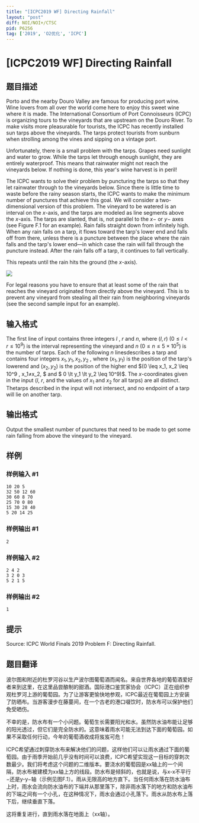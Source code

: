 ```yaml
---
title: "[ICPC2019 WF] Directing Rainfall"
layout: "post"
diff: NOI/NOI+/CTSC
pid: P6256
tag: ['2019', 'O2优化', 'ICPC']
---
```

# [ICPC2019 WF] Directing Rainfall
## 题目描述

Porto and the nearby Douro Valley are famous for producing port wine. Wine lovers from all over the world come here to enjoy this sweet wine where it is made. The International Consortium of Port Connoisseurs (ICPC) is organizing tours to the vineyards that are upstream on the Douro River. To make visits more pleasurable for tourists, the ICPC has recently installed sun tarps above the vineyards. The tarps protect tourists from sunburn when strolling among the vines and sipping on a vintage port.

Unfortunately, there is a small problem with the tarps. Grapes need sunlight and water to grow. While the tarps let through enough sunlight, they are entirely waterproof. This means that rainwater might not
reach the vineyards below. If nothing is done, this year's wine harvest is in peril!

The ICPC wants to solve their problem by puncturing the tarps so that they let rainwater through to the vineyards below. Since there is little time to waste before the rainy season starts, the ICPC wants to make the minimum number of punctures that achieve this goal. We will consider a two-dimensional version of this problem. The vineyard to be watered is an interval on the $x$-axis, and the tarps are modeled as line segments above the $x$-axis. The tarps are slanted, that is, not parallel to the $x-$ or $y-$ axes (see Figure F.1 for an example). Rain falls straight down from infinitely high. When any rain falls on a tarp, it flows toward the tarp's lower end and falls off from there, unless there is a puncture between the place where the rain falls and the tarp's lower end—in which case the rain will fall through the puncture instead. After the rain falls off a tarp, it continues to fall vertically.

This repeats until the rain hits the ground (the $x$-axis).

![](https://cdn.luogu.com.cn/upload/image_hosting/acu9ydhw.png)

For legal reasons you have to ensure that at least some of the rain that reaches the vineyard originated from directly above the vineyard. This is to prevent any vineyard from stealing all their rain from neighboring vineyards (see the second sample input for an example).
## 输入格式

The first line of input contains three integers $l$ , $r$ and $n$, where $(l,r)$ $(0 \leq l \lt r \leq 10^9)$ is the interval representing the vineyard and $n$ $(0 \leq n \leq 5 \times 10^5)$ is the number of tarps. Each of the following $n$ linesdescribes a tarp and contains four integers $x_1, y_1, x_2, y_2$ , where $(x_1, y_1)$ is the position of the tarp's lowerend and $(x_2, y_2)$ is the position of the higher end $(0 \leq x_1, x_2 \leq 10^9 , x_1≠x_2, $ and $ 0 \lt y_1 \lt y_2 \leq 10^9)$.
The $x$-coordinates given in the input ($l$, $r$, and the values of $x_1$ and $x_2$ for all tarps) are all distinct. Thetarps described in the input will not intersect, and no endpoint of a tarp will lie on another tarp.
## 输出格式

Output the smallest number of punctures that need to be made to get some rain falling from above the vineyard to the vineyard.
## 样例

### 样例输入 #1
```
10 20 5
32 50 12 60
30 60 8 70
25 70 0 80
15 30 28 40
5 20 14 25

```
### 样例输出 #1
```
2
```
### 样例输入 #2
```
2 4 2
3 2 0 3
5 2 1 5
```
### 样例输出 #2
```
1
```
## 提示

Source: ICPC World Finals 2019 Problem F: Directing Rainfall.
## 题目翻译

波尔图和附近的杜罗河谷以生产波尔图葡萄酒而闻名。来自世界各地的葡萄酒爱好者来到这里，在这里品尝酿制的甜酒。国际港口鉴赏家协会（ICPC）正在组织参观杜罗河上游的葡萄园。为了让游客更愉快地参观，ICPC最近在葡萄园上方安装了防晒布。当游客漫步在藤蔓间，在一个古老的港口啜饮时，防水布可以保护他们免受晒伤。

不幸的是，防水布有一个小问题。葡萄生长需要阳光和水。虽然防水油布能让足够的阳光透过，但它们是完全防水的。这意味着雨水可能无法到达下面的葡萄园。如果不采取任何行动，今年的葡萄酒收成将岌岌可危！

ICPC希望通过刺穿防水布来解决他们的问题，这样他们可以让雨水通过下面的葡萄园。由于雨季开始前几乎没有时间可以浪费，ICPC希望实现这一目标的穿刺次数最少。我们将考虑这个问题的二维版本。要浇水的葡萄园是xx轴上的一个间隔，防水布被建模为xx轴上方的线段。防水布是倾斜的，也就是说，与x-x不平行−还是y-y−轴（示例见图F.1）。雨从无限高的地方直下。当任何雨水落在防水油布上时，雨水会流向防水油布的下端并从那里落下，除非雨水落下的地方和防水油布的下端之间有一个小孔，在这种情况下，雨水会通过小孔落下。雨水从防水布上落下后，继续垂直下落。

这将重复进行，直到雨水落在地面上（xx轴）。
